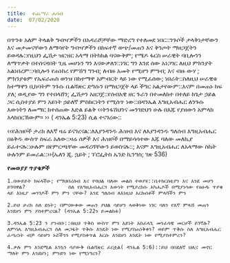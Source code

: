 ```yaml
---
title:  ተጨማሪ ሐሳብ
date:  07/02/2020
---
```


በጥንቱ አለም ትላልቅ ግብዣዎችን በአዳራሾቻቸው ማድረግ የተለመደ ነበር::ንጉሶች ታላቅነታቸውን እና መታመናቸውን ለማሳየት ግብዣዎችን በከፍተኛ ወጭ/መጠን እና ቅንጦት ማዘጋጀትን ይወዳሉ::የዚህን ፌሽታ ዝርዝር አላማ በትክክል ባናውቅም; የሜዶ ፋርስ ሠራዊት ባቢሎንን ለማጥቃት በተሰናዳበት ጊዜ መሆኑን ግን እናውቃለን::ነገር ግን እንደ ሰው አነጋገር ለዚህ ምክንያት አልነበረም::ባቢሎን የጠነከረ የምሽግ ግንብ; ለብዙ አመት የሚሆን ምግብ; እና ብዙ ውሃ ; ምክንያቱም የኤፍራጠስ ወንዝ በከተማዋ አምብርት ላይ ነው የሚፈሰው; ነበራት::ስለዚህ ሠራዊቱ ከተማዋን ቢከባትም ንጉሱ ቤልሻጽር ድግሱን በማዘጋጀት ላይ ችግር አልታየውም::እናም በመጠኑ ከፍ ያለ; ወዲያው ግን የተበላሸን; ፌሽታን አዘጋጀ::የሰብአዊ ዘር ጉራን በተመለከተ በተለይ ከጌታ ኃይል ጋር ሲስተያይ ምን አይነት ኃይለኛ ምስክርነትን የሚሰጥ ነው::በዳንኤል እግዚአብሔር ለንጉሱ እውነትን ለመማር ከተሰጠው እድል ይልቅ ‹‹ትንፋሽህንና መንገድህን ሁሉ በእጁ የያዘውን አምላክ አላከበርኸውም። ›› ( ዳንኤል 5:23) ሲል ተናገረው::

‹‹የሕዝቦች ታሪክ ለእኛ ዛሬ ይናገረናል::ለእያንዳንዱ ሕዝብ እና ለእያንዳንዱ ግለሰብ እግዚአብሔር በዕቅዱ ውስጥ ስፍራ አለው::ዛሬ ሰዎች እና ሕዝቦች በማይሳሳተው እጁ ባለው መለኪያ ይፈተናሉ::ሁሉም በየምርጫቸው መዳረሻቸውን ይወስናሉ::; እናም እግዚአብሔር ለአላማው ስኬት ሁሉንም ይመራል::››(ኤለን ጂ. ኋይት ; ፕሮፌትስ ኤንድ ኪንግስ; ገጽ 536)

**የመወያያ ጥያቄዎች**

`1.በውይይት ክፍላችሁ; የማህበረሰብ እና የባህል ባለው መልስ ተወያዩ::ቤተክርስቲያን እና እንደ መሆን ይገባዋል?   			  ስለ የእግዚአብሔርን እውነት የሚያረክሱ አካሔዶች በሚያነሳው የዕሁዱ ጥያቄ ላይ እነዚያ መንገዶች ምን ምን ናቸው? እንደ ግለሰብ ለእነዚህ እርኩሰቶች ምላሻችን ምን`

`2.ይህ ታሪክ ስለ ድነት; በምናውቀው መጠን ያህል ሳይሆን ላወቅነው ነገር ባለን የእኛ ምላሽ መጠን እንደሆነ ምን ያስተምረናል? (ዳንኤል 5:22ን ይመልከቱ)`

`3.ዳንኤል 5:23 ን ያንብቡ::በዚህ ጥቅስ ውስጥ ምን አይነት አስፈላጊ መንፈሳዊ መርሆች ይገኛሉ? ለምሳሌ እግዚአብሔርን ስለ መጋፋት ጥቅሱ እንዴት ነው የሚያስጠነቅቀን? ወይም ጥቅሱ ስለ እግዚአብሔር ፈጣሪነት ብቻ ሳይሆን ኑሯችንን የሚያስቀጥል እርሱ እንደሆነ እንዴት ነው የሚያስተምረን?`

`4.ቃሉ ምን እንደሚል እንኳን ሳያውቅ ቤልሻጽር ፈርቷል( ዳንኤል 5:6)::ይህ በበደለኛ ህሊና መኖር ማለት ምን እንደሆነ; ምንድን ነው የሚነግረን?      `